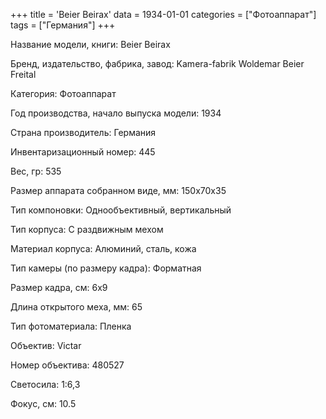 +++
title = 'Beier Beirax'
data = 1934-01-01
categories = ["Фотоаппарат"]
tags = ["Германия"]
+++

Название модели, книги: Beier Beirax

Бренд, издательство, фабрика, завод: Kamera-fabrik Woldemar Beier Freital

Категория: Фотоаппарат

Год производства, начало выпуска модели: 1934

Страна производитель: Германия

Инвентаризационный номер: 445

Вес, гр: 535

Размер аппарата  собранном виде, мм: 150х70х35

Тип компоновки: Однообъективный, вертикальный

Тип корпуса: С раздвижным мехом

Материал корпуса: Алюминий, сталь, кожа

Тип камеры (по размеру кадра): Форматная

Размер кадра, см: 6х9

Длина открытого меха, мм: 65

Тип фотоматериала: Пленка

Объектив: Victar

Номер объектива: 480527

Светосила: 1:6,3

Фокус, см: 10.5

